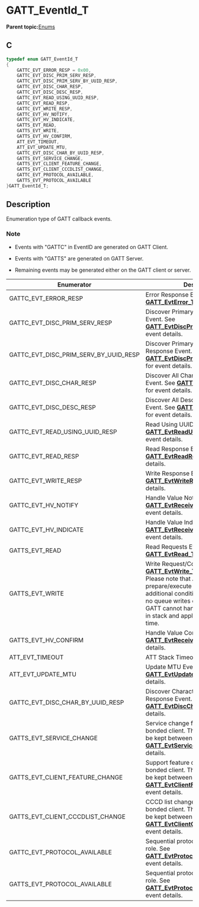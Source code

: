 # GATT\_EventId\_T

**Parent topic:**[Enums](GUID-2AC7D9CD-100E-46F8-BAEE-18C08B8C0BE2.md)

## C

```c
typedef enum GATT_EventId_T
{
    GATTC_EVT_ERROR_RESP = 0x00,
    GATTC_EVT_DISC_PRIM_SERV_RESP,
    GATTC_EVT_DISC_PRIM_SERV_BY_UUID_RESP,
    GATTC_EVT_DISC_CHAR_RESP,
    GATTC_EVT_DISC_DESC_RESP,
    GATTC_EVT_READ_USING_UUID_RESP,
    GATTC_EVT_READ_RESP,
    GATTC_EVT_WRITE_RESP,
    GATTC_EVT_HV_NOTIFY,
    GATTC_EVT_HV_INDICATE,
    GATTS_EVT_READ,
    GATTS_EVT_WRITE,
    GATTS_EVT_HV_CONFIRM,
    ATT_EVT_TIMEOUT,
    ATT_EVT_UPDATE_MTU,
    GATTC_EVT_DISC_CHAR_BY_UUID_RESP,
    GATTS_EVT_SERVICE_CHANGE,
    GATTS_EVT_CLIENT_FEATURE_CHANGE,
    GATTS_EVT_CLIENT_CCCDLIST_CHANGE,
    GATTC_EVT_PROTOCOL_AVAILABLE,
    GATTS_EVT_PROTOCOL_AVAILABLE
}GATT_EventId_T;
```

## Description

Enumeration type of GATT callback events.

### Note

-   Events with "GATTC" in EventID are generated on GATT Client.

-   Events with "GATTS" are generated on GATT Server.

-   Remaining events may be generated either on the GATT client or server.


|Enumerator|Description|
|----------|-----------|
|GATTC\_EVT\_ERROR\_RESP|Error Response Event. See **[GATT\_EvtError\_T](GUID-D3929D68-EC15-44E3-AA75-348DD334A8E5.md)** for event details.|
|GATTC\_EVT\_DISC\_PRIM\_SERV\_RESP|Discover Primary Services Response Event. See **[GATT\_EvtDiscPrimServResp\_T](GUID-DF6FBE00-4B82-49D1-AF5E-8F8DA2CB1C00.md)** for event details.|
|GATTC\_EVT\_DISC\_PRIM\_SERV\_BY\_UUID\_RESP|Discover Primary Services By UUID Response Event. See **[GATT\_EvtDiscPrimServByUuidResp\_T](GUID-CE77F893-372A-4645-94AC-FF202093B7C6.md)** for event details.|
|GATTC\_EVT\_DISC\_CHAR\_RESP|Discover All Characteristics Response Event. See **[GATT\_EvtDiscCharResp\_T](GUID-5C4332DF-3DBC-44CA-BB0E-CD2D9A622A19.md)** for event details.|
|GATTC\_EVT\_DISC\_DESC\_RESP|Discover All Descriptors Response Event. See **[GATT\_EvtDiscDescResp\_T](GUID-83155105-DC76-4639-AD41-5D8F6118ABB3.md)** for event details.|
|GATTC\_EVT\_READ\_USING\_UUID\_RESP|Read Using UUID Response Event. See **[GATT\_EvtReadUsingUuidResp\_T](GUID-97BA9EF4-1CFC-49DC-B607-AC5AE766E5A3.md)** for event details.|
|GATTC\_EVT\_READ\_RESP|Read Response Event. See **[GATT\_EvtReadResp\_T](GUID-D9CA32DE-5CC7-41E2-8669-29F1A44D5FA5.md)** for event details.|
|GATTC\_EVT\_WRITE\_RESP|Write Response Event. See **[GATT\_EvtWriteResp\_T](GUID-2F463189-3014-40DF-B45E-521673F1FDA7.md)** for event details.|
|GATTC\_EVT\_HV\_NOTIFY|Handle Value Notification Event. See **[GATT\_EvtReceiveHandleValue\_T](GUID-0AA05C17-0A28-4E49-827A-4E5BDE86E5B9.md)** for event details.|
|GATTC\_EVT\_HV\_INDICATE|Handle Value Indication Event. See **[GATT\_EvtReceiveHandleValue\_T](GUID-0AA05C17-0A28-4E49-827A-4E5BDE86E5B9.md)** for event details.|
|GATTS\_EVT\_READ|Read Requests Event. See **[GATT\_EvtRead\_T](GUID-FA20A03C-0530-4F57-9579-5F0F093A89E7.md)** for event details.|
|GATTS\_EVT\_WRITE|Write Request/Command Event. See **[GATT\_EvtWrite\_T](GUID-280D5422-617E-4CCD-8931-0EF4A314C369.md)** for event details. Please note that App. will receive prepare/execute write requests if the additional condition matched: There's no queue writes queued in the GATT. GATT cannot handle queue writes both in stack and application at the same time.|
|GATTS\_EVT\_HV\_CONFIRM|Handle Value Confirmation Event. See **[GATT\_EvtReceiveCfm\_T](GUID-796A6CC7-F1DD-4333-8D6C-37A924A89D70.md)** for event details.|
|ATT\_EVT\_TIMEOUT|ATT Stack Timeout Event.|
|ATT\_EVT\_UPDATE\_MTU|Update MTU Event. See **[GATT\_EvtUpdateMtu\_T](GUID-5474BF23-242F-4B76-8261-9D6E958F93D5.md)** for event details.|
|GATTC\_EVT\_DISC\_CHAR\_BY\_UUID\_RESP|Discover Characteristics By UUID Response Event. See **[GATT\_EvtDiscCharResp\_T](GUID-5C4332DF-3DBC-44CA-BB0E-CD2D9A622A19.md)** for event details.|
|GATTS\_EVT\_SERVICE\_CHANGE|Service change for the specific bonded client. The information must be kept between connection. See **[GATT\_EvtServiceChange\_T](GUID-0CA230D1-795A-4A98-82AE-02C8D2C32481.md)** for event details.|
|GATTS\_EVT\_CLIENT\_FEATURE\_CHANGE|Support feature change for a specific bonded client. The information must be kept between connection. See **[GATT\_EvtClientFeatureChange\_T](GUID-19CCDCEA-439A-46A6-8D8D-9CD06ABD9EFA.md)** for event details.|
|GATTS\_EVT\_CLIENT\_CCCDLIST\_CHANGE|CCCD list change for a specific bonded client. The information must be kept between connection. See **[GATT\_EvtClientCccdListChange\_T](GUID-D8ADCAD3-294E-4E87-BA33-10F34489A4E7.md)** for event details.|
|GATTC\_EVT\_PROTOCOL\_AVAILABLE|Sequential protocol available in client role. See **[GATT\_EvtProtocolAvailable\_T](GUID-204209FF-74E3-48C2-BC77-4D2FC6C0C47B.md)** for event details.|
|GATTS\_EVT\_PROTOCOL\_AVAILABLE|Sequential protocol available in server role. See **[GATT\_EvtProtocolAvailable\_T](GUID-204209FF-74E3-48C2-BC77-4D2FC6C0C47B.md)** for event details.|

